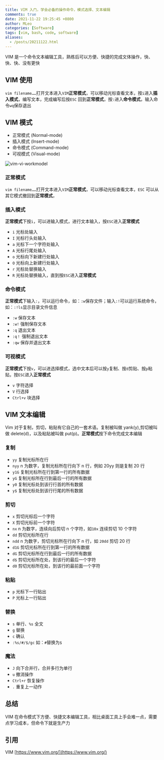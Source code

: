 ```yaml
---
title: VIM 入门，学会必备的操作命令，模式选择、文本编辑
comments: true
date: 2021-11-22 19:25:45 +0800
author: MLeo
categories: [Software] 
tags: [vim, bash, code, software]
aliases:
  - /posts/20211122.html
---
```


VIM 是一个命令文本编辑工具，熟练后可以方便、快捷的完成文体操作，快、快、快、没有更快


## VIM 使用
`vim filename……`打开文本进入`VIM`**正常模式**，可以移动光标查看文本，按`i`进入**插入模式**，编写文本，完成编写后按`ESC` 回到**正常模式**，按`:`进入**命令模式**，输入命令`wq`保存退出

## VIM 模式

- 正常模式 (Normal-mode) 
- 插入模式 (Insert-mode)
- 命令模式 (Command-mode)
- 可视模式 (Visual-mode)


![vim-vi-workmodel](https://images.ichochy.com/vim-vi-workmodel.png)


### 正常模式
`vim filename……`打开文本进入`VIM`**正常模式**，可以移动光标查看文本，`ESC` 可以从其它模式撤回到**正常模式**，

### 插入模式
**正常模式**下按`i`，可以进输入模式，进行文本输入，按`ESC`进入**正常模式**
- `i` 光标处输入
- `I` 光标行头处输入
- `a` 光标下一个字符处输入
- `A` 光标行尾处输入
- `o` 光标向下新建行处输入
- `O` 光标向上新建行处输入
- `r` 光标处替换输入
- `R` 光标处替换输入，直到按`ESC`进入**正常模式**

### 命令模式
**正常模式**下输入`:`，可以运行命令，如：`:w`保存文件；输入`:!`可以运行系统命令，如：`:!ls`显示目录文件信息
- `:w` 保存文本
- `:w!` 强制保存文本
- `:q` 退出文本
- `:q！` 强制退出文本
- `:qw` 保存并退出文本


### 可视模式
**正常模式**下按`v`，可以进选择模式，选中文本后可以按`y`复制、按`d`剪贴、按`p`粘贴，按`ESC`进入**正常模式**

- `v` 字符选择
- `V` 行选择
- `Ctrl+v` 块选择



## VIM 文本编辑
Vim 对于复制，剪切，粘贴有它自己的一套术语。复制被叫做 yank(y),剪切被叫做 delete(d)，以及粘贴被叫做 put(p)。**正常模式**按下命令完成文本编辑

### 复制
- `yy` 复制光标所在行
- `nyy` n 为数字，复制光标所在行向下 n 行，例如 20yy 则是复制 20 行
- `y1G` 复制光标所在行到第一行的所有数据
- `yG` 复制光标所在行到最后一行的所有数据
- `y0` 复制光标处到该行行首的所有数据
- `y$` 复制光标处到该行行尾的所有数据

### 剪切

- `x` 剪切光标后一个字符
- `X` 剪切光标前一个字符
- `nx` n 为数字，连续向后剪切 n 个字符，如`10x` 连续剪切 10 个字符
- `dd` 剪切光标所在行
- `ndd` n 为数字，剪切光标所在行向下 n 行，如 `20dd` 剪切 20 行
- `d1G` 剪切光标所在行到第一行的所有数据
- `dG` 剪切光标所在行到最后一行的所有数据
- `d$` 剪切光标所在处，到该行的最后一个字符
- `d0` 剪切光标所在处，到该行的最前面一个字符

### 粘贴
- `p` 光标下一行贴出
- `P` 光标上一行贴出

### 替换
- `s` 单行、`%s` 全文 
- `g` 替换
- `c` 确认
- `:%s/#/$/gc` 如：`#`替换为`$`


### 魔法
- `J` 向下合并行，合并多行为单行
- `u` 撤消操作
- `Ctrl+r` 恢复操作
- `.` 重复上一动作

## 总结
VIM 在命令模式下方便、快捷文本编辑工具，相比桌面工具上手会难一点，需要点学习成本，但命令下就是生产力

## 引用
VIM [https://www.vim.org/](https://www.vim.org/)
